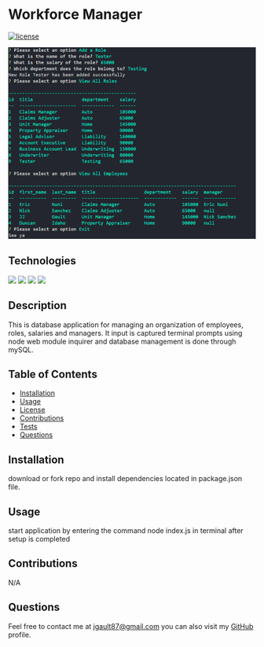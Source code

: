 # Workforce Manager
  
  [![license](https://img.shields.io/badge/License-MIT-green.svg)](https://opensource.org/licenses/MIT)

 ![screenshot](screen.jpg)
  
  ## Technologies
  ![](https://img.shields.io/badge/javaScript-brightgreen.svg)
![](https://img.shields.io/badge/MySQL-brightgreen.svg)
![](https://img.shields.io/badge/Node.js-brightgreen.svg)
![](https://img.shields.io/badge/WebkitModules-brightgreen.svg)


  ## Description 
  This is database application for managing an organization of employees, roles, salaries and managers. It input is captured terminal prompts using node web module inquirer and database management is done through mySQL.
  

  ## Table of Contents
  * [Installation](#installation)
  * [Usage](#usage)
  * [License](#license)
  * [Contributions](#contributions)
  * [Tests](#tests)
  * [Questions](#questions)
  
  ## Installation 
  download or fork repo and install dependencies located in package.json file.

  ## Usage 
  start application by entering the command node index.js in terminal after setup is completed

  ## Contributions
  N/A


  ## Questions 
  
  Feel free to contact me at jgault87@gmail.com 
  you can also visit my [GitHub](https://github.com/jgault87) profile.
  



